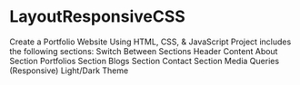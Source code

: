 # LayoutResponsiveCSS
Create a Portfolio Website Using HTML, CSS, & JavaScript
Project includes the following sections:
	Switch Between Sections
	Header Content
	About Section
	Portfolios Section
	Blogs Section
	Contact Section
	Media Queries (Responsive)
	Light/Dark Theme